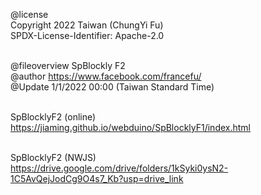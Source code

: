 @license<br>
Copyright 2022 Taiwan (ChungYi Fu)<br>
SPDX-License-Identifier: Apache-2.0<br><br>

@fileoverview SpBlockly F2 <br>
@author https://www.facebook.com/francefu/<br>
@Update 1/1/2022 00:00 (Taiwan Standard Time)<br><br>

SpBlocklyF2 (online)<br>
https://jiaming.github.io/webduino/SpBlocklyF1/index.html<br><br>

SpBlocklyF2 (NWJS)<br>
https://drive.google.com/drive/folders/1kSyki0ysN2-1C5AvQejJodCg9O4s7_Kb?usp=drive_link

